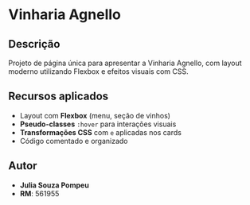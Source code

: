 # Vinharia Agnello
 
## Descrição
Projeto de página única para apresentar a Vinharia Agnello, com layout moderno utilizando Flexbox e efeitos visuais com CSS.
 
## Recursos aplicados
- Layout com **Flexbox** (menu, seção de vinhos)
- **Pseudo-classes** `:hover` para interações visuais
- **Transformações CSS** com `` e `` aplicadas nos cards
- Código comentado e organizado
 
## Autor
- **Julia Souza Pompeu**
- **RM**: 561955
